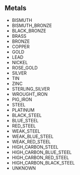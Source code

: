 ## Metals

- BISMUTH
- BISMUTH_BRONZE
- BLACK_BRONZE
- BRASS
- BRONZE
- COPPER
- GOLD
- LEAD
- NICKEL
- ROSE_GOLD
- SILVER
- TIN
- ZINC
- STERLING_SILVER
- WROUGHT_IRON
- PIG_IRON
- STEEL
- PLATINUM
- BLACK_STEEL
- BLUE_STEEL
- RED_STEEL
- WEAK_STEEL
- WEAK_BLUE_STEEL
- WEAK_RED_STEEL
- HIGH_CARBON_STEEL
- HIGH_CARBON_BLUE_STEEL
- HIGH_CARBON_RED_STEEL
- HIGH_CARBON_BLACK_STEEL
- UNKNOWN
